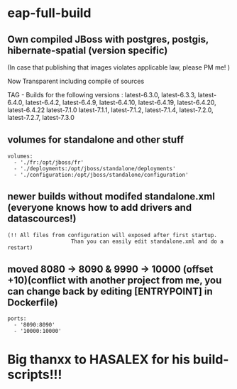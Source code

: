 # eap-full-build
## Own compiled JBoss with postgres, postgis, hibernate-spatial (version specific)
(In case that publishing that images violates applicable law, please PM me! )

Now Transparent including compile of sources

TAG - Builds for the following versions :
latest-6.3.0, latest-6.3.3, latest-6.4.0, latest-6.4.2, latest-6.4.9, latest-6.4.10, latest-6.4.19, latest-6.4.20, latest-6.4.22
latest-7.1.0 latest-7.1.1, latest-7.1.2, latest-7.1.4, latest-7.2.0, latest-7.2.7, latest-7.3.0

## volumes for standalone and other stuff
    volumes:
      - './fr:/opt/jboss/fr'
      - './deployments:/opt/jboss/standalone/deployments'
      - './configuration:/opt/jboss/standalone/configuration'

## newer builds without modifed standalone.xml (everyone knows how to add drivers and datascources!)

    (!! All files from configuration will exposed after first startup.
                        Than you can easily edit standalone.xml and do a restart)

## moved 8080 -> 8090 & 9990 -> 10000 (offset +10)(conflict with another project from me, you can change back by editing [ENTRYPOINT] in Dockerfile)

    ports:
      - '8090:8090' 
      - '10000:10000'


# Big thanxx to HASALEX for his build-scripts!!! 
